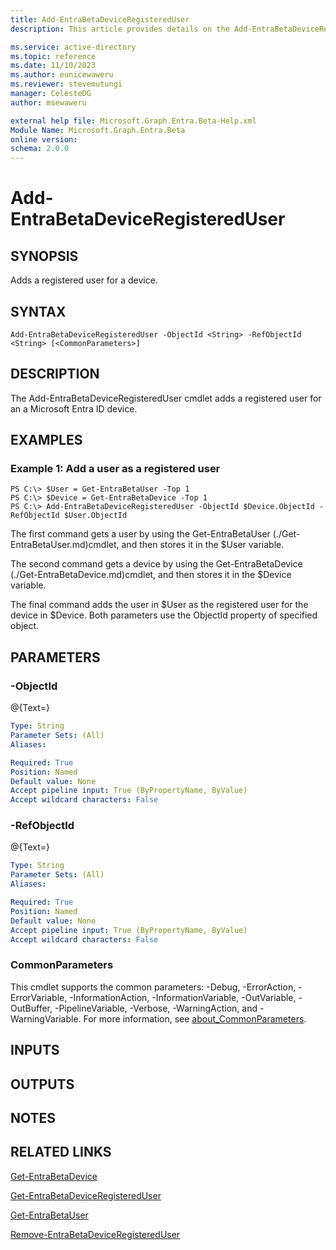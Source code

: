 ```yaml
---
title: Add-EntraBetaDeviceRegisteredUser
description: This article provides details on the Add-EntraBetaDeviceRegisteredUser command.

ms.service: active-directory
ms.topic: reference
ms.date: 11/10/2023
ms.author: eunicewaweru
ms.reviewer: stevemutungi
manager: CelesteDG
author: msewaweru

external help file: Microsoft.Graph.Entra.Beta-Help.xml
Module Name: Microsoft.Graph.Entra.Beta
online version:
schema: 2.0.0
---
```


# Add-EntraBetaDeviceRegisteredUser

## SYNOPSIS
Adds a registered user for a device.

## SYNTAX

```
Add-EntraBetaDeviceRegisteredUser -ObjectId <String> -RefObjectId <String> [<CommonParameters>]
```

## DESCRIPTION
The Add-EntraBetaDeviceRegisteredUser cmdlet adds a registered user for an a Microsoft Entra ID device.

## EXAMPLES

### Example 1: Add a user as a registered user
```
PS C:\> $User = Get-EntraBetaUser -Top 1
PS C:\> $Device = Get-EntraBetaDevice -Top 1
PS C:\> Add-EntraBetaDeviceRegisteredUser -ObjectId $Device.ObjectId -RefObjectId $User.ObjectId
```

The first command gets a user by using the Get-EntraBetaUser (./Get-EntraBetaUser.md)cmdlet, and then stores it in the $User variable.

The second command gets a device by using the Get-EntraBetaDevice (./Get-EntraBetaDevice.md)cmdlet, and then stores it in the $Device variable.

The final command adds the user in $User as the registered user for the device in $Device. 
Both parameters use the ObjectId property of specified object.

## PARAMETERS

### -ObjectId
@{Text=}

```yaml
Type: String
Parameter Sets: (All)
Aliases:

Required: True
Position: Named
Default value: None
Accept pipeline input: True (ByPropertyName, ByValue)
Accept wildcard characters: False
```

### -RefObjectId
@{Text=}

```yaml
Type: String
Parameter Sets: (All)
Aliases:

Required: True
Position: Named
Default value: None
Accept pipeline input: True (ByPropertyName, ByValue)
Accept wildcard characters: False
```

### CommonParameters
This cmdlet supports the common parameters: -Debug, -ErrorAction, -ErrorVariable, -InformationAction, -InformationVariable, -OutVariable, -OutBuffer, -PipelineVariable, -Verbose, -WarningAction, and -WarningVariable. For more information, see [about_CommonParameters](http://go.microsoft.com/fwlink/?LinkID=113216).

## INPUTS

## OUTPUTS

## NOTES

## RELATED LINKS

[Get-EntraBetaDevice](Get-EntraBetaDevice.md)

[Get-EntraBetaDeviceRegisteredUser](Get-EntraBetaDeviceRegisteredUser.md)

[Get-EntraBetaUser](Get-EntraBetaUser.md)

[Remove-EntraBetaDeviceRegisteredUser](Remove-EntraBetaDeviceRegisteredUser.md)

